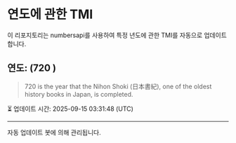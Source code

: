 
# 연도에 관한 TMI

이 리포지토리는 numbersapi를 사용하여 특정 년도에 관한 TMI를 자동으로 업데이트합니다.

## 연도: (720 )
> 720 is the year that the Nihon Shoki (日本書紀), one of the oldest history books in Japan, is completed.

⏳ 업데이트 시간: 2025-09-15 03:31:48 (UTC)

---
자동 업데이트 봇에 의해 관리됩니다.

